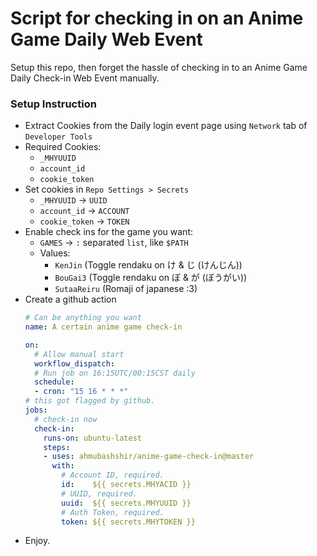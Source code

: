 # Script for checking in on an Anime Game Daily Web Event

Setup this repo, then forget the hassle of checking in to an Anime Game Daily Check-in Web Event manually.


### Setup Instruction
 * Extract Cookies from the Daily login event page using `Network` tab of `Developer Tools`
  * Required Cookies:
     * `_MHYUUID`
     * `account_id`
     * `cookie_token`
 * Set cookies in `Repo Settings > Secrets`
   * `_MHYUUID`     -> `UUID`
   * `account_id`   -> `ACCOUNT`
   * `cookie_token` -> `TOKEN`
 * Enable check ins for the game you want:
   * `GAMES` -> `:` separated `list`, like `$PATH`
   * Values:
     * `KenJin`  (Toggle rendaku on け & じ (けんじん))
     * `BouGai3` (Toggle rendaku on ぼ & が (ぼうがい))
     * `SutaaReiru` (Romaji of japanese :3)
 * Create a github action
   ```yaml
   # Can be anything you want
   name: A certain anime game check-in

   on:
     # Allow manual start
     workflow_dispatch:
     # Run job on 16:15UTC/00:15CST daily
     schedule:
     - cron: "15 16 * * *"
   # this got flagged by github.
   jobs:
     # check-in now
     check-in:
       runs-on: ubuntu-latest
       steps:
       - uses: ahmubashshir/anime-game-check-in@master
         with:
           # Account ID, required.
           id:    ${{ secrets.MHYACID }}
           # UUID, required.
           uuid:  ${{ secrets.MHYUUID }}
           # Auth Token, required.
           token: ${{ secrets.MHYTOKEN }}
   ```
 * Enjoy.
